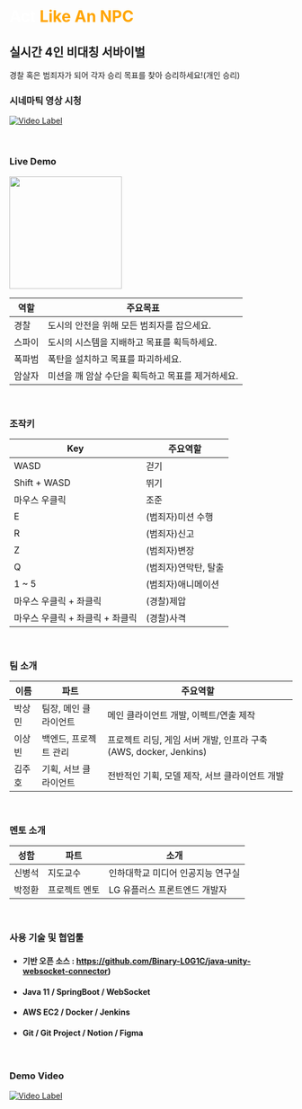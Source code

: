 # <span style="color:white">Act</span><span style="color:orange"> Like An NPC</span>
## 실시간 4인 비대칭 서바이벌
경찰 혹은 범죄자가 되어 각자 승리 목표를 찾아 승리하세요!(개인 승리)
<br>

### 시네마틱 영상 시청
[![Video Label](http://img.youtube.com/vi/QVOFOZHTSpk/0.jpg)](https://youtu.be/QVOFOZHTSpk)

<br>

### Live Demo
<a href="https://sangmin2ya.itch.io/act-like-an-npc-alan?secret=6dk5EZoVXKAunUJ96kmuPpsbhjc">
<img src="https://github.com/rhkd2612/ALAN_backend/assets/26248650/7390d058-d38d-4e29-9c42-bef4e2fb02b5" width="200" height="200">
</a>
<br>

| 역할   |  주요목표                                                         |
|----|---------------------------------------------------------------|
| 경찰 | 도시의 안전을 위해 모든 범죄자를 잡으세요. |
| 스파이 | 도시의 시스템을 지배하고 목표를 획득하세요. |
| 폭파범 | 폭탄을 설치하고 목표를 파괴하세요. |
| 암살자 | 미션을 깨 암살 수단을 획득하고 목표를 제거하세요. |
<br>

### 조작키
| Key   |  주요역할                                                         |
|----|---------------------------------------------------------------|
| WASD | 걷기 |
| Shift + WASD | 뛰기 |
| 마우스 우클릭 | 조준 |
| E | (범죄자)미션 수행 |
| R | (범죄자)신고 |
| Z | (범죄자)변장 |
| Q | (범죄자)연막탄, 탈출 |
| 1 ~ 5 | (범죄자)애니메이션 |
| 마우스 우클릭 + 좌클릭 | (경찰)제압 |
| 마우스 우클릭 + 좌클릭 + 좌클릭| (경찰)사격 |
<br>

### 팀 소개
| 이름   | 파트           | 주요역할                                                         |
|---------|--------------|--------------------------------------------------------------|
| 박상민 | 팀장, 메인 클라이언트      | 메인 클라이언트 개발, 이펙트/연출 제작 |
| 이상빈 | 백엔드, 프로젝트 관리     | 프로젝트 리딩, 게임 서버 개발, 인프라 구축(AWS, docker, Jenkins)                          |
| 김주호 | 기획, 서브 클라이언트    | 전반적인 기획, 모델 제작, 서브 클라이언트 개발                                                    |
<br>

### 멘토 소개
| 성함 | 파트        | 소개                                                  |
|------|-----------|-------------------------------------------------------|
| 신병석 | 지도교수    | 인하대학교 미디어 인공지능 연구실 |
| 박정환 | 프로젝트 멘토   | LG 유플러스 프론트엔드 개발자                                             |
<br>

### 사용 기술 및 협업툴
- #### 기반 오픈 소스 : <a href="https://github.com/Binary-L0G1C/java-unity-websocket-connector">https://github.com/Binary-L0G1C/java-unity-websocket-connector)</a>
- #### Java 11 / SpringBoot / WebSocket
- #### AWS EC2 / Docker / Jenkins
- #### Git / Git Project / Notion / Figma
<br>

### Demo Video
[![Video Label](http://img.youtube.com/vi/dG4_L6ttqyI/0.jpg)](https://youtu.be/dG4_L6ttqyI)

